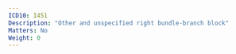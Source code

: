```yaml
---
ICD10: I451
Description: "Other and unspecified right bundle-branch block"
Matters: No
Weight: 0
---
```


